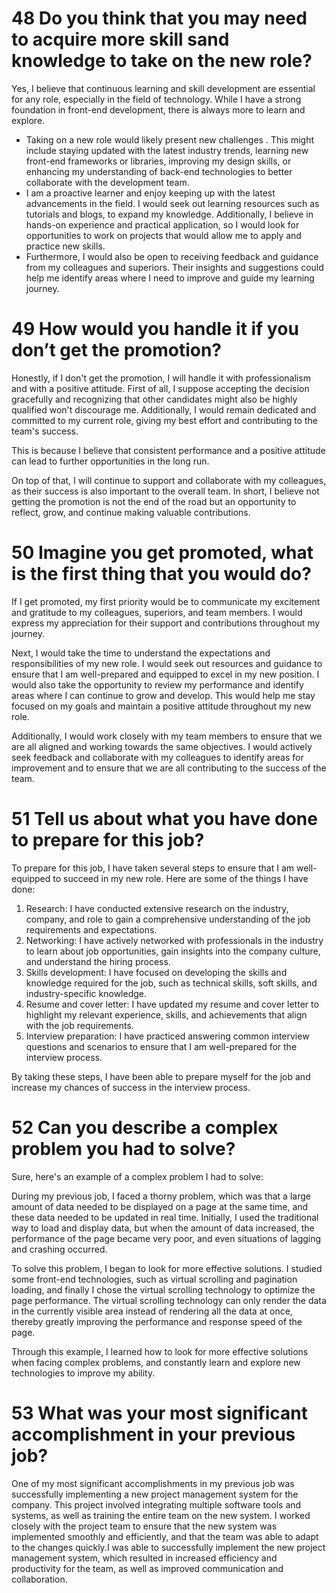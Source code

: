 # 48 Do you think that you may need to acquire more skill sand knowledge to take on the new role?

<!-- 您是否认为您可能需要掌握更多的技能和知识才能担任新职务？ -->

Yes, I believe that continuous learning and skill development are essential for any role, especially in the field of technology. While I have a strong foundation in front-end development, there is always more to learn and explore.

- Taking on a new role would likely present new challenges . This might include staying updated with the latest industry trends, learning new front-end frameworks or libraries, improving my design skills, or enhancing my understanding of back-end technologies to better collaborate with the development team.
- I am a proactive learner and enjoy keeping up with the latest advancements in the field. I would seek out learning resources such as tutorials and blogs, to expand my knowledge. Additionally, I believe in hands-on experience and practical application, so I would look for opportunities to work on projects that would allow me to apply and practice new skills.
- Furthermore, I would also be open to receiving feedback and guidance from my colleagues and superiors. Their insights and suggestions could help me identify areas where I need to improve and guide my learning journey.

# 49 How would you handle it if you don’t get the promotion?

<!-- 如果您没有得到晋升，您将如何处理？ -->

Honestly, if I don't get the promotion, I will handle it with professionalism and with a positive attitude.
First of all, I suppose accepting the decision gracefully and recognizing that other candidates might also be highly qualified won't discourage me.
Additionally, I would remain dedicated and committed to my current role, giving my best effort and contributing to the team's success.

This is because I believe that consistent performance and a positive attitude can lead to further opportunities in the long run.

On top of that, I will continue to support and collaborate with my colleagues, as their success is also important to the overall team.
In short, I believe not getting the promotion is not the end of the road but an opportunity to reflect, grow, and continue making valuable contributions.

# 50 Imagine you get promoted, what is the first thing that you would do?

<!-- 假设您得到了晋升，您将首先做什么？ -->

If I get promoted, my first priority would be to communicate my excitement and gratitude to my colleagues, superiors, and team members. I would express my appreciation for their support and contributions throughout my journey.

Next, I would take the time to understand the expectations and responsibilities of my new role. I would seek out resources and guidance to ensure that I am well-prepared and equipped to excel in my new position.
I would also take the opportunity to review my performance and identify areas where I can continue to grow and develop. This would help me stay focused on my goals and maintain a positive attitude throughout my new role.

Additionally, I would work closely with my team members to ensure that we are all aligned and working towards the same objectives. I would actively seek feedback and collaborate with my colleagues to identify areas for improvement and to ensure that we are all contributing to the success of the team.

# 51 Tell us about what you have done to prepare for this job?

To prepare for this job, I have taken several steps to ensure that I am well-equipped to succeed in my new role. Here are some of the things I have done:

1. Research: I have conducted extensive research on the industry, company, and role to gain a comprehensive understanding of the job requirements and expectations.
2. Networking: I have actively networked with professionals in the industry to learn about job opportunities, gain insights into the company culture, and understand the hiring process.
3. Skills development: I have focused on developing the skills and knowledge required for the job, such as technical skills, soft skills, and industry-specific knowledge.
4. Resume and cover letter: I have updated my resume and cover letter to highlight my relevant experience, skills, and achievements that align with the job requirements.
5. Interview preparation: I have practiced answering common interview questions and scenarios to ensure that I am well-prepared for the interview process.

By taking these steps, I have been able to prepare myself for the job and increase my chances of success in the interview process.

# 52 Can you describe a complex problem you had to solve?

Sure, here's an example of a complex problem I had to solve:

During my previous job, I faced a thorny problem, which was that a large amount of data needed to be displayed on a page at the same time, and these data needed to be updated in real time. Initially, I used the traditional way to load and display data, but when the amount of data increased, the performance of the page became very poor, and even situations of lagging and crashing occurred.

To solve this problem, I began to look for more effective solutions. I studied some front-end technologies, such as virtual scrolling and pagination loading, and finally I chose the virtual scrolling technology to optimize the page performance. The virtual scrolling technology can only render the data in the currently visible area instead of rendering all the data at once, thereby greatly improving the performance and response speed of the page.

Through this example, I learned how to look for more effective solutions when facing complex problems, and constantly learn and explore new technologies to improve my ability.

# 53 What was your most significant accomplishment in your previous job?

One of my most significant accomplishments in my previous job was successfully implementing a new project management system for the company. This project involved integrating multiple software tools and systems, as well as training the entire team on the new system. I worked closely with the project team to ensure that the new system was implemented smoothly and efficiently, and that the team was able to adapt to the changes quickly.I was able to successfully implement the new project management system, which resulted in increased efficiency and productivity for the team, as well as improved communication and collaboration.

